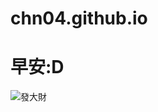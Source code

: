 # chn04.github.io
# 早安:D
![發大財](https://ichef.bbci.co.uk/news/640/cpsprodpb/8403/production/_107259733_han-afp.jpg)
